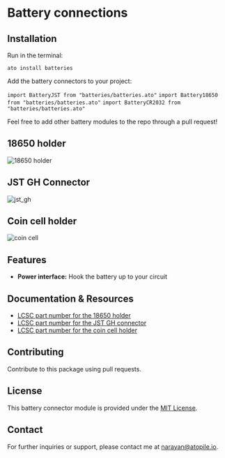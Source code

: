 # Battery connections

## Installation
Run in the terminal:

```ato install batteries```

Add the battery connectors to your project:

```import BatteryJST from "batteries/batteries.ato"```
```import Battery18650 from "batteries/batteries.ato"```
```import BatteryCR2032 from "batteries/batteries.ato"```

Feel free to add other battery modules to the repo through a pull request!

## 18650 holder
![18650 holder](https://assets.lcsc.com/images/lcsc/900x900/20230121_MYOUNG-BH-18650-A1AJ005_C5290176_front.jpg)

## JST GH Connector
![jst_gh](https://assets.lcsc.com/images/lcsc/900x900/20230108_JST-S2B-PH-SM4-TB-LF-SN_C295747_front.jpg)

## Coin cell holder
![coin cell](https://assets.lcsc.com/images/lcsc/900x900/20230105_MYOUNG-BS-02-A1AJ010_C5239862_front.jpg)

## Features

- **Power interface:** Hook the battery up to your circuit

## Documentation & Resources

- [LCSC part number for the 18650 holder](https://www.lcsc.com/product-detail/Battery-Connectors_MYOUNG-BH-18650-A1AJ005_C5290176.html)
- [LCSC part number for the JST GH connector](https://www.lcsc.com/product-detail/Wire-To-Board-Wire-To-Wire-Connector_JST-S2B-PH-SM4-TB-LF-SN_C295747.html)
- [LCSC part number for the coin cell holder](https://www.lcsc.com/product-detail/Battery-Connectors_MYOUNG-BS-02-A1AJ010_C5239862.html)


## Contributing

Contribute to this package using pull requests.

## License

This battery connector module is provided under the [MIT License](https://opensource.org/license/mit/).

## Contact

For further inquiries or support, please contact me at [narayan@atopile.io](mailto:narayan@atopile.io).
